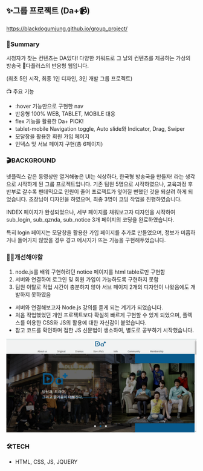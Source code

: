 ## ✨그룹 프로젝트 (Da+📹)
https://blackdogumjung.github.io/group_project/

### 🤔Summary
시청자가 찾는 컨텐츠는 DA있다! 다양한 키워드로 그 날의 컨텐츠를 제공하는 가상의 방송국 📡다플러스의 반응형 웹입니다.

(최초 5인 시작, 최종 1인 디자인, 3인 개발 그룹 프로젝트)

📺 주요 기능
  * :hover 기능만으로 구현한 nav 
  * 반응형 100% WEB, TABLET, MOBILE 대응
  * flex 기능을 활용한 Da+ PICK!
  * tablet-mobile Navigation toggle, Auto slide와 Indicator, Drag, Swiper
  * 모달창을 활용한 회원 가입 페이지
  * 인덱스 및 서브 페이지 구현(총 6페이지) 
 
  
  ### 🎬BACKGROUND
넷플릭스 같은 동영상만 열거해놓은 UI는 식상하다, 한국형 방송국을 만들자! 라는 생각으로 시작하게 된 그룹 프로젝트입니다.
기존 팀원 5명으로 시작하였으나, 교육과정 후반부로 갈수록 펜데믹으로 인원이 줄어 프로젝트가 엎어질 뻔했던 것을 되살려 하게 되었습니다. 조장님이 디자인을 하였으며, 최종 3명이 코딩 작업을 진행하였습니다. 

INDEX 페이지가 완성되었으나, 세부 페이지를 채워보고자 디자인을 시작하여 sub_login, sub_qznda, sub_notice 3개 페이지의 코딩을 완료하였습니다.

특히 login 페이지는 모달창을 활용한 가입 페이지를 추가로 만들었으며, 정보가 미흡하거나 들어가지 않았을 경우 경고 메시지가 뜨는 기능을 구현해두었습니다.
  
  
  ### 🙍‍♀️개선해야할 
   1. node.js를 배워 구현하려던 notice 페이지를 html table로만 구현함
   2. 서버와 연결하여 로그인 및 회원 가입이 가능하도록 구현하지 못함 
   3. 팀원 이탈로 작업 시간이 충분하지 않아 서브 페이지 2개의 디자인이 나왔음에도 개발하지 못하였음

  * 서버와 연결해보고자 Node.js 강의를 듣게 되는 계기가 되었습니다.
  * 처음 작업했었던 개인 프로젝트보다 확실히 빠르게 구현할 수 있게 되었으며, 플렉스를 이용한 CSS와 JS의 활용에 대한 자신감이 붙었습니다.
  * 참고 코드를 확인하며 접한 JS 신문법이 생소하여, 별도로 공부하기 시작했습니다.

![메인페이지](./images/grounp_main.png)

  ### 🛠TECH
  * HTML, CSS, JS, JQUERY
